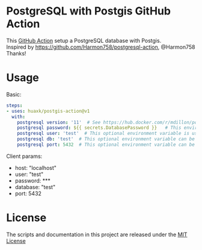 # PostgreSQL with Postgis GitHub Action
This [GitHub Action](https://github.com/features/actions) setup a PostgreSQL database with Postgis.  
Inspired by https://github.com/Harmon758/postgresql-action, @Harmon758 Thanks!

# Usage

Basic:
```yaml
steps:
- uses: huaxk/postgis-action@v1
  with:
    postgresql version: '11'  # See https://hub.docker.com/r/mdillon/postgis for available versions, if it is not specified, use the default value 'latest'
    postgresql password: ${{ secrets.DatabasePassword }}   # This environment variable sets the superuser password for PostgreSQL, maybe string or secrets, the default superuser is defined by the input environment variable: postgresql user.
    postgresql user: 'test'  # This optional environment variable is used in conjunction with postgresql password to set a user and its password. This variable will create the specified user with superuser power and a database with the same name. If it is not specified, then the default user of 'postgres' will be used.
    postgresql db: 'test'  # This optional environment variable can be used to define a different name for the default database that is created when the image is first started. If it is not specified, then the value of postgresql user will be used.
    postgresql port: 5432  # This optional environment variable can be used to define a different port for the default database that is created when the image is first started. If it is not specified, then the value 5432 will be used.
```

Client params:
* host: "localhost"
* user: "test"
* password: ***
* database: "test"
* port: 5432

# License

The scripts and documentation in this project are released under the [MIT License](LICENSE)
